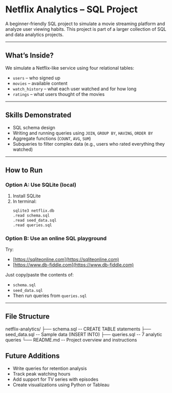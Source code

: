 # Netflix Analytics – SQL Project

A beginner-friendly SQL project to simulate a movie streaming platform and analyze user viewing habits. This project is part of a larger collection of SQL and data analytics projects.

---

## What’s Inside?

We simulate a Netflix-like service using four relational tables:

- `users` – who signed up
- `movies` – available content
- `watch_history` – what each user watched and for how long
- `ratings` – what users thought of the movies

---

## Skills Demonstrated

- SQL schema design
- Writing and running queries using `JOIN`, `GROUP BY`, `HAVING`, `ORDER BY`
- Aggregate functions (`COUNT`, `AVG`, `SUM`)
- Subqueries to filter complex data (e.g., users who rated everything they watched)

---

## How to Run

### Option A: Use SQLite (local)
1. Install SQLite
2. In terminal:
    ```bash
    sqlite3 netflix.db
    .read schema.sql
    .read seed_data.sql
    .read queries.sql
    ```

### Option B: Use an online SQL playground
Try:  
- [https://sqliteonline.com](https://sqliteonline.com)  
- [https://www.db-fiddle.com](https://www.db-fiddle.com)

Just copy/paste the contents of:
- `schema.sql`
- `seed_data.sql`
- Then run queries from `queries.sql`

---

## File Structure

netflix-analytics/ 
├── schema.sql -- CREATE TABLE statements 
├── seed_data.sql -- Sample data (INSERT INTO) 
├── queries.sql -- 7 analytic queries 
└── README.md -- Project overview and instructions

## Future Additions

- Write queries for retention analysis
- Track peak watching hours
- Add support for TV series with episodes
- Create visualizations using Python or Tableau